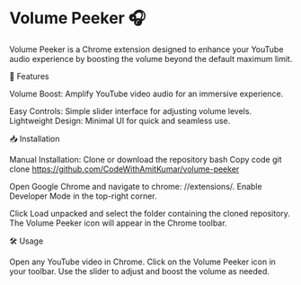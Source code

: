 # Volume Peeker 🎧


Volume Peeker is a Chrome extension designed to enhance your YouTube audio experience by boosting the volume beyond the default maximum limit.

🚀 Features

Volume Boost:
 Amplify YouTube video audio for an immersive experience.

Easy Controls: 
Simple slider interface for adjusting volume levels.
Lightweight Design: Minimal UI for quick and seamless use.


📥 Installation

Manual Installation:
Clone or download the repository
bash
Copy code 
git clone https://github.com/CodeWithAmitKumar/volume-peeker

Open Google Chrome and navigate to chrome: //extensions/.
Enable Developer Mode in the top-right corner.

Click Load unpacked and select the folder containing the cloned repository.
The Volume Peeker icon will appear in the Chrome toolbar.

🛠️ Usage

Open any YouTube video in Chrome.
Click on the Volume Peeker icon in your toolbar.
Use the slider to adjust and boost the volume as needed.
